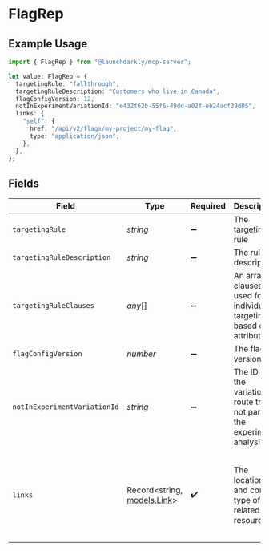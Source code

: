 # FlagRep

## Example Usage

```typescript
import { FlagRep } from "@launchdarkly/mcp-server";

let value: FlagRep = {
  targetingRule: "fallthrough",
  targetingRuleDescription: "Customers who live in Canada",
  flagConfigVersion: 12,
  notInExperimentVariationId: "e432f62b-55f6-49dd-a02f-eb24acf39d05",
  links: {
    "self": {
      href: "/api/v2/flags/my-project/my-flag",
      type: "application/json",
    },
  },
};
```

## Fields

| Field                                                                                  | Type                                                                                   | Required                                                                               | Description                                                                            | Example                                                                                |
| -------------------------------------------------------------------------------------- | -------------------------------------------------------------------------------------- | -------------------------------------------------------------------------------------- | -------------------------------------------------------------------------------------- | -------------------------------------------------------------------------------------- |
| `targetingRule`                                                                        | *string*                                                                               | :heavy_minus_sign:                                                                     | The targeting rule                                                                     | fallthrough                                                                            |
| `targetingRuleDescription`                                                             | *string*                                                                               | :heavy_minus_sign:                                                                     | The rule description                                                                   | Customers who live in Canada                                                           |
| `targetingRuleClauses`                                                                 | *any*[]                                                                                | :heavy_minus_sign:                                                                     | An array of clauses used for individual targeting based on attributes                  |                                                                                        |
| `flagConfigVersion`                                                                    | *number*                                                                               | :heavy_minus_sign:                                                                     | The flag version                                                                       | 12                                                                                     |
| `notInExperimentVariationId`                                                           | *string*                                                                               | :heavy_minus_sign:                                                                     | The ID of the variation to route traffic not part of the experiment analysis to        | e432f62b-55f6-49dd-a02f-eb24acf39d05                                                   |
| `links`                                                                                | Record<string, [models.Link](../models/link.md)>                                       | :heavy_check_mark:                                                                     | The location and content type of related resources                                     | {<br/>"self": {<br/>"href": "/api/v2/flags/my-project/my-flag",<br/>"type": "application/json"<br/>}<br/>} |